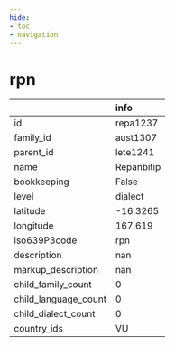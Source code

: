 ```yaml
---
hide:
- toc
- navigation
---
```

# rpn
|                      | info       |
|:---------------------|:-----------|
| id                   | repa1237   |
| family_id            | aust1307   |
| parent_id            | lete1241   |
| name                 | Repanbitip |
| bookkeeping          | False      |
| level                | dialect    |
| latitude             | -16.3265   |
| longitude            | 167.619    |
| iso639P3code         | rpn        |
| description          | nan        |
| markup_description   | nan        |
| child_family_count   | 0          |
| child_language_count | 0          |
| child_dialect_count  | 0          |
| country_ids          | VU         |
